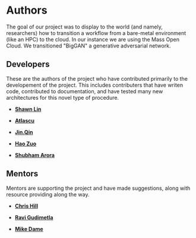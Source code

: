 Authors
============================
The goal of our project was to display to the world (and namely, researchers) how to transition a workflow from a bare-metal environment (like an HPC) to the cloud. In our instance we are using the Mass Open Cloud. We transitioned "BigGAN" a generative adversarial network.

Developers
---------------------------------------
These are the authors of the project who have contributed primarily to the developement of the project. This includes contributers that have writen code, contributed to documentation, and have tested many new architectures for this novel type of procedure.

* **[Shawn Lin](https://github.com/shawn3298317)**

* **[Atlascu](https://github.com/atlascu)**

* **[Jin.Qin](https://github.com/jin-qin)**

* **[Hao Zuo](https://github.com/CarlZuo)**

* **[Shubham Arora](https://github.com/arorashu)**

Mentors  
---------------------------------------
Mentors are supporting the project and have made suggestions, along with resource providing along the way.<br>

* **[Chris Hill](https://eapsweb.mit.edu/people/cnh)**

* **[Ravi Gudimetla](https://github.com/ravisantoshgudimetla)**

* **[Mike Dame](https://github.com/damemi)**
